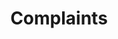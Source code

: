 ---
title: Complaints
longTitle: 'Complaints'
tags:
- gccommon
relatedTerm:
- "[[Claims Appeals]]"
use:
- "[[Grievances]]"
---